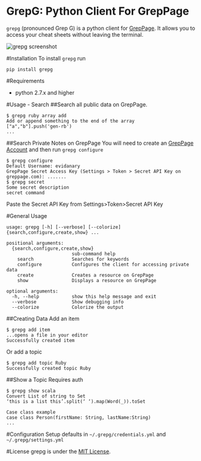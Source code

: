 GrepG: Python Client For GrepPage
===

`grepg` (pronounced Grep G) is a python client for [GrepPage](https://www.greppage.com).  It allows you to access your cheat sheets without leaving the terminal.

![grepg screenshot](http://imgur.com/IqlY9lZ)

#Installation
To install `grepg` run

```
pip install grepg
```

#Requirements
- python 2.7.x and higher


#Usage - Search
##Search all public data on GrepPage.

```
$ grepg ruby array add
Add or append something to the end of the array
["a","b"].push('gen-rb')
...

```

##Search Private Notes on GrepPage
You will need to create an [GrepPage Account](https://www.greppage.com/signup) and then run `grepg configure`
```
$ grepg configure
Default Username: evidanary
GrepPage Secret Access Key (Settings > Token > Secret API Key on greppage.com): .......
$ grepg secret
Some secret description
secret command
```
Paste the Secret API Key from Settings>Token>Secret API Key

#General Usage

```
usage: grepg [-h] [--verbose] [--colorize] {search,configure,create,show} ...

positional arguments:
  {search,configure,create,show}
                        sub-command help
    search              Searches for keywords
    configure           Configures the client for accessing private data
    create              Creates a resource on GrepPage
    show                Displays a resource on GrepPage

optional arguments:
  -h, --help            show this help message and exit
  --verbose             Show debugging info
  --colorize            Colorize the output
```


##Creating Data
Add an item
```
$ grepg add item
...opens a file in your editor
Successfully created item
```

Or add a topic
```
$ grepg add topic Ruby
Successfully created topic Ruby
```

##Show a Topic
Requires auth
```
$ grepg show scala
Convert List of string to Set
‘this is a list this’.split(‘ ‘).map(Word(_)).toSet

Case class example
case class Person(firstName: String, lastName:String)
...
```

#Configuration
Setup defaults in `~/.grepg/credentials.yml` and `~/.grepg/settings.yml`

#License
grepg is under the [MIT License](http://www.opensource.org/licenses/MIT).

